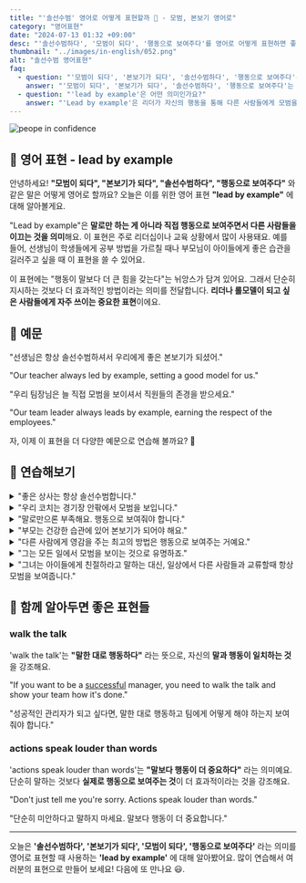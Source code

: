 ```yaml
---
title: "'솔선수범' 영어로 어떻게 표현할까 🌟 - 모범, 본보기 영어로"
category: "영어표현"
date: "2024-07-13 01:32 +09:00"
desc: "'솔선수범하다', '모범이 되다', '행동으로 보여주다'를 영어로 어떻게 표현하면 좋을까요? '선생님은 항상 솔선수범하셔요.', 우리 팀장님은 늘 직접 모범을 보여줘요.' 등을 영어로 표현하는 법을 배워봅시다. 다양한 예문을 통해서 연습하고 본인의 표현으로 만들어 보세요."
thumbnail: "../images/in-english/052.png"
alt: "솔선수범 영어표현"
faq:
  - question: "'모범이 되다', '본보기가 되다', '솔선수범하다', '행동으로 보여주다'는 영어로 어떻게 표현하나요?"
    answer: "'모범이 되다', '본보기가 되다', '솔선수범하다', '행동으로 보여주다'는 영어로 'lead by example'로 표현할 수 있습니다. 이 표현은 말로만 하는 것이 아니라 직접 행동으로 보여주면서 다른 사람들을 이끄는 것을 의미합니다. 예를 들어, '선생님은 항상 솔선수범하셔서 우리에게 좋은 본보기가 되셨어.'는 'Our teacher always led by example, setting a good model for us.'로 표현할 수 있습니다."
  - question: "'lead by example'은 어떤 의미인가요?"
    answer: "'Lead by example'은 리더가 자신의 행동을 통해 다른 사람들에게 모범을 보이며 이끄는 것을 의미합니다. 이 표현은 주로 리더십이나 교육 상황에서 사용되며, '행동이 말보다 더 큰 힘을 갖는다'는 뉘앙스를 담고 있습니다. '우리 팀장님은 늘 직접 모범을 보이셔서 직원들의 존경을 받으세요.'는 'Our team leader always leads by example, earning the respect of the employees.'로 표현할 수 있습니다."
---
```


![peope in confidence](../images/in-english/052-1.avif)

## 🌟 영어 표현 - lead by example

안녕하세요! **"모범이 되다", "본보기가 되다", "솔선수범하다", "행동으로 보여주다"** 와 같은 말은 어떻게 영어로 할까요? 오늘은 이를 위한 영어 표현 **"lead by example"** 에 대해 알아볼게요.

"Lead by example"은 **말로만 하는 게 아니라 직접 행동으로 보여주면서 다른 사람들을 이끄는 것을 의미**해요. 이 표현은 주로 리더십이나 교육 상황에서 많이 사용돼요. 예를 들어, 선생님이 학생들에게 공부 방법을 가르칠 때나 부모님이 아이들에게 좋은 습관을 길러주고 싶을 때 이 표현을 쓸 수 있어요.

이 표현에는 "행동이 말보다 더 큰 힘을 갖는다"는 뉘앙스가 담겨 있어요. 그래서 단순히 지시하는 것보다 더 효과적인 방법이라는 의미를 전달합니다. **리더나 롤모델이 되고 싶은 사람들에게 자주 쓰이는 중요한 표현**이에요.

<div 
  data-inline-banner="🎉 새해에는 스픽 AI와 함께 영어 공부하자" 
  data-inline-banner-subtext="설날 특별 할인으로 60%할인 + 추가 7만원 할인! (~2/3)" 
  data-inline-banner-link="https://app.usespeak.com/kr-ko/sale/kr-affiliate-special/?ref=engple-inline"
  data-inline-banner-caption="해당 링크를 통해 구매시 일정액의 수수료를 지급받습니다.">
</div>

## 📖 예문

"선생님은 항상 솔선수범하셔서 우리에게 좋은 본보기가 되셨어."

"Our teacher always led by example, setting a good model for us."

"우리 팀장님은 늘 직접 모범을 보이셔서 직원들의 존경을 받으세요."

"Our team leader always leads by example, earning the respect of the employees."

자, 이제 이 표현을 더 다양한 예문으로 연습해 볼까요? 🚀

## 💬 연습해보기

<details>
<summary>"좋은 상사는 항상 솔선수범합니다."</summary>
<span>"Good bosses always lead by example."</span>
</details>

<details>
<summary>"우리 코치는 경기장 안팎에서 모범을 보입니다."</summary>
<span>"Our coach leads by example on and off the field."</span>
</details>

<details>
<summary>"말로만으론 부족해요. 행동으로 보여줘야 합니다."</summary>
<span>"It's not enough to talk the talk, you gotta lead by example."</span>
</details>

<details>
<summary>"부모는 건강한 습관에 있어 본보기가 되어야 해요."</summary>
<span>"Parents should lead by example <a href="/blog/in-english/269.when-it-comes-to/">when it comes to</a> healthy habits."</span>
</details>

<details>
<summary>"다른 사람에게 영감을 주는 최고의 방법은 행동으로 보여주는 거예요."</summary>
<span>"The best way to inspire others is to lead by example."</span>
</details>

<details>
<summary>"그는 모든 일에서 모범을 보이는 것으로 유명하죠."</summary>
<span>"He's known for leading by example in everything he does."</span>
</details>

<details>
<summary>"그녀는 아이들에게 친절하라고 말하는 대신, 일상에서 다른 사람들과 교류할때 항상 모범을 보여줍니다."</summary>
<span>"<a href="/blog/in-english/169.instead-of/">Instead of</a> just telling her kids to be kind, she makes a point of leading by example in her daily interactions with others."</span>
</details>

## 🤝 함께 알아두면 좋은 표현들

### walk the talk

'walk the talk'는 **"말한 대로 행동하다"** 라는 뜻으로, 자신의 **말과 행동이 일치하는 것** 을 강조해요.

"If you want to be a [successful](/blog/in-english/276.successful/) manager, you need to walk the talk and show your team how it's done."

"성공적인 관리자가 되고 싶다면, 말한 대로 행동하고 팀에게 어떻게 해야 하는지 보여줘야 합니다."

### actions speak louder than words

'actions speak louder than words'는 **"말보다 행동이 더 중요하다"** 라는 의미예요. 단순히 말하는 것보다 **실제로 행동으로 보여주는 것**이 더 효과적이라는 것을 강조해요.

"Don't just tell me you're sorry. Actions speak louder than words."

"단순히 미안하다고 말하지 마세요. 말보다 행동이 더 중요합니다."

---

오늘은 **'솔선수범하다', '본보기가 되다', '모범이 되다', '행동으로 보여주다'** 라는 의미를 영어로 표현할 때 사용하는 **'lead by example'** 에 대해 알아봤어요. 많이 연습해서 여러분의 표현으로 만들어 보세요! 다음에 또 만나요 😃.
